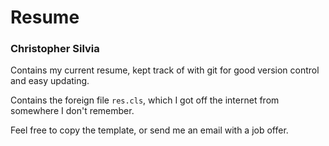 # Resume
### Christopher Silvia

Contains my current resume, kept track of with git for good version
	control and easy updating.

Contains the foreign file `res.cls`, which I got off the internet
	from somewhere I don't remember.

Feel free to copy the template, or send me an email with a job offer.
